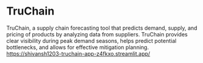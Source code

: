 # TruChain
TruChain, a supply chain forecasting tool that predicts demand, supply, and pricing of products by analyzing data from suppliers. TruChain provides clear visibility during peak demand seasons, helps predict potential bottlenecks, and allows for effective mitigation planning.
https://shivansh1203-truchain-app-z4fkxo.streamlit.app/
